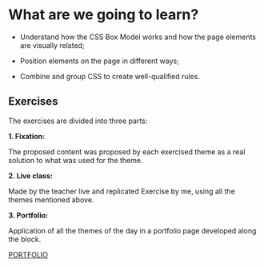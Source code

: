 # What are we going to learn?

- Understand how the CSS Box Model works and how the page elements are visually related;

- Position elements on the page in different ways;

- Combine and group CSS to create well-qualified rules.

## Exercises

The exercises are divided into three parts:

**1. Fixation:**

The proposed content was proposed by each exercised theme as a real solution to what was used for the theme.

**2. Live class:**

Made by the teacher live and replicated Exercise by me, using all the themes mentioned above.

**3. Portfolio:**

Application of all the themes of the day in a portfolio page developed along the block.

[PORTFOLIO](https://vitorok1.github.io)